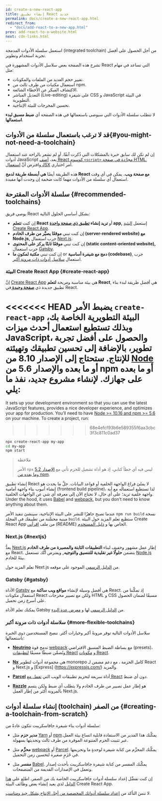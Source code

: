 ```yaml
---
id: create-a-new-react-app
title: إنشاء تطبيق React جديد
permalink: docs/create-a-new-react-app.html
redirect_from:
  - "docs/add-react-to-a-new-app.html"
prev: add-react-to-a-website.html
next: cdn-links.html
---
```


استعمل سلسلة الأدوات المدمجة (integrated toolchain) من أجل الحصول على أفضل تجربة استخدام وتطوير.

تشرح هذه الصفحة بعض سلاسل الأدوات المشهورة في React التي تساعد في مهام مثل:

* تغيير حجم العديد من الملفات والمكونات.
* استعمال مكتبات من طرف ثالث من npm.
* الاكتشاف المبكر عن الأخطاء الشائعة.
* التعديل المباشر (Live-editing) على شيفرة CSS و JavaScript في البيئة التطويرية.
* تحسين المخرجات للبيئة الإنتاجية.

لا تتطلب سلسلة الأدوات التي سيوصى باستعمالها في هذه الصفحة أي **ضبط مسبق لبدء استعمالها**.

## قد لا ترغب باستعمال سلسلة من الأدوات{#you-might-not-need-a-toolchain}

إن لم تكن لك سابق خبرة بالمشكلات التي ذُكرت آنفًا، أو لم تشعر بالراحة عند استعمال أدوات JavaScript بعد، [أضف React كوسوم `<script>` مجرَّدة في صفحة HTML](/docs/add-react-to-a-website.html), وافترض أنَّ [استعمال JSX](/docs/add-react-to-a-website.html#optional-try-react-with-jsx) أمر اختياري.

هذه الطريقة أيضًا **هي أبسطة طريقة لدمج React مع صفحة ويب.** يمكن في أي وقت استعمال أي سلسلة من الأدوات مهما كانت ضخمة إن وجدت أنها مفيدة.

## سلسلة الأدوات المقترحة {#recommended-toolchains}

يوصي فريق React بشكل أساسي الحلول التالية:

- إن كنت **تتعلم React** أو **تريد إنشاء [تطبيق ذي صفحة واحدة](/docs/glossary.html#single-page-application) app,** إستعمل [البئية Create React App](#create-react-app).
- إن كنت تبني **موقعًا يصيَّر من طرف الخادم (server-rendered website) مع Node.js,** جرب استعمال [Next.js](#nextjs).
- إن كنت تبني **موقعًا ثابتًا يركز على المحتوى (static content-oriented website),** جرب استعمال [Gatsby](#gatsby).
- إن كنت تبني **مكتبة لمكون ما** or **دمج مع شيفرة أساسية (codebase)**, جرب استعمال [ سلاسل أدوات ذات مرونة أكبر](#more-flexible-toolchains).

### البيئة Create React App {#create-react-app}

إنَّ [Create React App](https://github.com/facebookincubator/create-react-app) هي بيئة مناسبة ومريحة **لتعلم React**, هي أفضل طريقة لبدء بناء تطبيق جديدة ذي **[صفحة وحيدة ](/docs/glossary.html#single-page-application)** في React.

<<<<<<< HEAD
يضبط الأمر `create-react-app` البيئة التطويرية الخاصة بك، وبذلك تستطيع استعمال أحدث ميزات JavaScript، والحصول على أفضل تجربة تطوير، بالإضافة إلى تحسين تطبيقك وتهيئته للإنتاج. ستحتاج إلى الإصدار 8.10 من [Node](https://nodejs.org/en/) أو ما بعده والإصدار 5.6 من npm أو ما بعده على جهازك. لإنشاء مشروع جديد، نفذ ما يلي:
=======
It sets up your development environment so that you can use the latest JavaScript features, provides a nice developer experience, and optimizes your app for production. You’ll need to have [Node >= 10.16 and npm >= 5.6](https://nodejs.org/en/) on your machine. To create a project, run:
>>>>>>> 68e4efcf93b6e589355f6aa3cbc3f3c811c0ad37

```bash
npx create-react-app my-app
cd my-app
npm start
```

>ملاحظة
>
>الأمر `npx` ليس فيه أي خطأ كتابي، إذ هو أداة تشغيل للحزم تأتي مع [الإصدار 5.2 وما بعده من npm](https://medium.com/@maybekatz/introducing-npx-an-npm-package-runner-55f7d4bd282b).

إنشاء تطبيق React لا يملئ فراغ الواجهة الخلفية أو قواعد البيانات. جلَّ ما يحدث هو إنشاء أنبوب بناء واجهة أمامية (frontend build pipeline)، لذا تستطيع استعماله مع أية واجهة خلفية تريد؛ على أي حال، لا تحتاج الآن إلى معرفة أي شي عن الواجهات الخلفية. Under the hood, it uses [Babel](https://babeljs.io/) and [webpack](https://webpack.js.org/), but you don't need to know anything about them.

عندما تصبح جاهزًا للنشر على البيئة الإنتاجية، سينشئ تنفيذ الأمر `npm run build` نسخة مبنية محسَّنة من تطبيقك في المجلد `build`. ستطيع تعلم المزيد حول البيئة Create React App من ملف [اقرأني](https://github.com/facebookincubator/create-react-app#create-react-app--) (README) الخاص بها و [دليل المستخدم](https://facebook.github.io/create-react-app/).

### Next.js {#nextjs}

يعدُّ [Next.js](https://nextjs.org/) إطار عمل مشهور وخفيف لبناء **التطبيقات الثابتة والمصيرة من طرف الخادم** مع React. يتضمن **حلولًا غير تقليدية للتنسيق والتوجيه,** ويفترض أنَّك تستعمل [Node.js](https://nodejs.org/) بيئةً للخادم.

تعلم المزيد حول Next.js من [الدليل الرسمي](https://nextjs.org/learn/) الموجود على موقعه.

### Gatsby {#gatsby}

الأداة [Gatsby](https://www.gatsbyjs.org/)  هي أفضل وسيلة لإنشاء **مواقع ويب ساكنة** مع React. إذ تمكِّننا من استعمال مكونات React ولكن مع تصيير مخرجات HTML و CSS مسبقًا لضمان الحصول على أسرع زمن تحميل.

يمكنك تعلم الأداة Gatsby من [الدليل الرسمي](https://www.gatsbyjs.org/docs/) لها و [معرض عدة البدء](https://www.gatsbyjs.org/docs/gatsby-starters/).

### سلاسلة أدوات ذات مرونة أكبر {#more-flexible-toolchains}

سلاسل الأدوات التالية توفر مرونةً أكبر وخيارات أكثر. ننصح المستخدمين ذوي الخبرة باستعمالها:

- **[Neutrino](https://neutrinojs.org/)**  تدمج قوة [webpack](https://webpack.js.org/) مع بساطة الضبط المسبق الافتراضي (presets)، وتُضمِّن ضبطًا مسبقًا [لتطبيقات React](https://neutrinojs.org/packages/react/) و [مكونات React](https://neutrinojs.org/packages/react-components/).

- **[Nx](https://nx.dev/react)** هي مجموعة أدوات لتطوير monorepo كامل الحزمة ، مع دعم مضمن لـ React و Next.js و [Express] (https://expressjs.com/) والمزيد.

- **[Parcel](https://parceljs.org/)** أداة سريعة لتحزيم تطبيقات الويب التي [تعمل مع React](https://parceljs.org/recipes.html#react) دون أي ضبط.

- **[Razzle](https://github.com/jaredpalmer/razzle)**  هو إطار عمل تصيير من طرف الخادم ولا يتطلب أي ضبط ولكن يتسم بالمرونة أكثر من إطار العمل Next.js.

## إنشاء سلسلة أدوات (toolchain) من الصفر {#creating-a-toolchain-from-scratch}

سلسلة أدوات بناء شيفرة جافاسكريبت تتكون عادةً من:

* **مدير حزم** مثل [Yarn](https://yarnpkg.com/) أو [npm](https://www.npmjs.com/).يمكِّنك هذا المدير من الاستفادة قابلية اتساع بيئة العمل عبر تثبيت الحزم المتنوعة الموفرة من طرف ثالث وتحديثها بسهولة.

* **محزِّم** مثل [webpack](https://webpack.js.org/) أو [Parcel](https://parceljs.org/). يمكِّنك المحزِّم من كتابة شيفرة لوحدةٍ ما وتحزيمها في حُزَمٍ صغيرة لتحسين زمن التحميل.

* **مفسر** مثل [Babel](https://babeljs.io/). يمكِّنك المفسر من كتابة شيفرة جافاسكريبت بأحدث إصدار وتعمل في الإصدارات القديمة من المتصفحات.

إن كنت تفضِّل إعداد سلسلة أدوات جافاسكريبت الخاصة بك من الصفر، اطلع على [هذا الدليل](https://blog.usejournal.com/creating-a-react-app-from-scratch-f3c693b84658) لذي يعيد إنشاء بعض وظائف البيئة Create React App.

لا تنسَ التأكد من [إعداد سلسلة أدواتك المخصصة من أجل الإنتاج بشكل جيد ومناسب](/docs/optimizing-performance.html#use-the-production-build).

